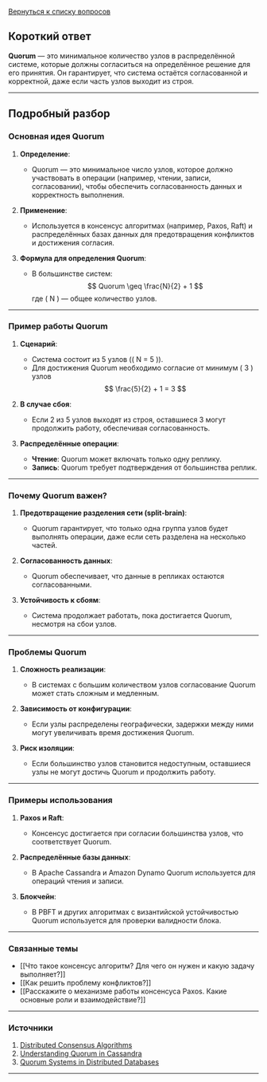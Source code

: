 [Вернуться к списку вопросов](3.%20Список%20вопросов)
## Короткий ответ

**Quorum** — это минимальное количество узлов в распределённой системе, которые должны согласиться на определённое решение для его принятия. Он гарантирует, что система остаётся согласованной и корректной, даже если часть узлов выходит из строя.

---

## Подробный разбор

### Основная идея Quorum

1. **Определение**:
   - Quorum — это минимальное число узлов, которое должно участвовать в операции (например, чтении, записи, согласовании), чтобы обеспечить согласованность данных и корректность выполнения.

2. **Применение**:
   - Используется в консенсус алгоритмах (например, Paxos, Raft) и распределённых базах данных для предотвращения конфликтов и достижения согласия.

3. **Формула для определения Quorum**:
   - В большинстве систем:
     $$
     Quorum \geq \frac{N}{2} + 1
     $$
     где \( N \) — общее количество узлов.

---

### Пример работы Quorum

1. **Сценарий**:
   - Система состоит из 5 узлов (\( N = 5 \)).
   - Для достижения Quorum необходимо согласие от минимум \( 3 \) узлов $$ \frac{5}{2} + 1 = 3 $$

2. **В случае сбоя**:
   - Если 2 из 5 узлов выходят из строя, оставшиеся 3 могут продолжить работу, обеспечивая согласованность.

3. **Распределённые операции**:
   - **Чтение**: Quorum может включать только одну реплику.
   - **Запись**: Quorum требует подтверждения от большинства реплик.

---

### Почему Quorum важен?

1. **Предотвращение разделения сети (split-brain)**:
   - Quorum гарантирует, что только одна группа узлов будет выполнять операции, даже если сеть разделена на несколько частей.

2. **Согласованность данных**:
   - Quorum обеспечивает, что данные в репликах остаются согласованными.

3. **Устойчивость к сбоям**:
   - Система продолжает работать, пока достигается Quorum, несмотря на сбои узлов.

---

### Проблемы Quorum

1. **Сложность реализации**:
   - В системах с большим количеством узлов согласование Quorum может стать сложным и медленным.

2. **Зависимость от конфигурации**:
   - Если узлы распределены географически, задержки между ними могут увеличивать время достижения Quorum.

3. **Риск изоляции**:
   - Если большинство узлов становится недоступным, оставшиеся узлы не могут достичь Quorum и продолжить работу.

---

### Примеры использования

1. **Paxos и Raft**:
   - Консенсус достигается при согласии большинства узлов, что соответствует Quorum.

2. **Распределённые базы данных**:
   - В Apache Cassandra и Amazon Dynamo Quorum используется для операций чтения и записи.

3. **Блокчейн**:
   - В PBFT и других алгоритмах с византийской устойчивостью Quorum используется для проверки валидности блока.

---

### Связанные темы

- [[Что такое консенсус алгоритм? Для чего он нужен и какую задачу выполняет?]]
- [[Как решить проблему конфликтов?]]
- [[Расскажите о механизме работы консенсуса Paxos. Какие основные роли и взаимодействие?]]

---

### Источники

1. [Distributed Consensus Algorithms](https://raft.github.io/)
2. [Understanding Quorum in Cassandra](https://cassandra.apache.org/doc/latest/)
3. [Quorum Systems in Distributed Databases](https://jepsen.io/)

---